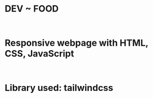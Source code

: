 <h1>DEV ~ FOOD</h1> <br>
<h1>Responsive webpage with HTML, CSS, JavaScript</h1> <br>
<h1>Library used: tailwindcss</h1>
